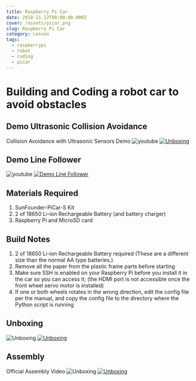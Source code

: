```yaml
---
title: Raspberry Pi Car
date: 2018-11-12T00:00:00.000Z
cover: /assets/picar.png
slug: Raspberry Pi Car
category: Lesson
tags:
  - raspberrypi
  - robot
  - coding
  - picar
---
```



# Building and Coding a robot car to avoid obstacles


## Demo Ultrasonic Collision Avoidance
Collision Avoidance with Ultrasonic Sensors Demo
![youtube ](/assets/youtube.png)
[![Unboxing](https://img.youtube.com/vi/DyE35mbmNoE/0.jpg)](https://www.youtube.com/watch?v=DyE35mbmNoE)


## Demo Line Follower

![youtube ](/assets/youtube.png)
[![Demo Line Follower](https://img.youtube.com/vi/ejYkmUijpPk/0.jpg)](https://www.youtube.com/watch?v=ejYkmUijpPk)


## Materials Required

1. SunFounder-PiCar-S Kit
2. 2 of 18650 Li-ion Rechargeable Battery (and battery charger)
3. Raspberry Pi and MicroSD card

## Build Notes

1. 2 of 18650 Li-ion Rechargeable Battery required (These are a different size than the normal AA type batteries.)
2. Remove all the paper from the plastic frame parts before starting
3. Make sure SSH is enabled on your Raspberry Pi before you install it in the car so you can access it; (the HDMI port is not accessible once the front wheel servo motor is installed)
4. If one or both wheels rotates in the wrong direction, edit the config file per the manual, and copy the config file to the directory where the Python script is running



## Unboxing

![Unboxing ](/assets/youtube.png)
[![Unboxing](https://img.youtube.com/vi/9FfN-DF6WHQ/0.jpg)](https://www.youtube.com/watch?v=9FfN-DF6WHQ)




## Assembly
Official Assembly Video
![Unboxing ](/assets/youtube.png)
[![Unboxing](https://img.youtube.com/vi/Tg_g4YoAZdc/0.jpg)](https://www.youtube.com/watch?v=Tg_g4YoAZdc)

